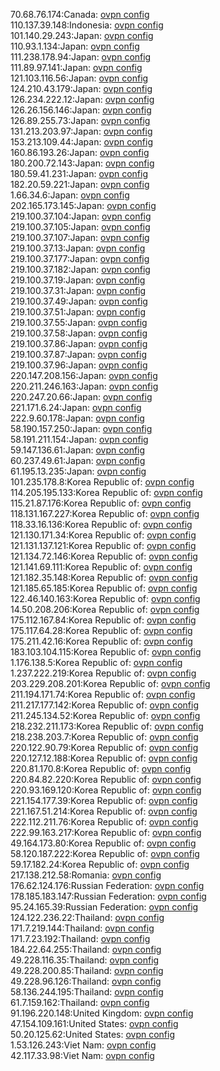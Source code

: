 70.68.76.174:Canada: [ovpn config](vpn/70_68_76_174.ovpn)  
110.137.39.148:Indonesia: [ovpn config](vpn/110_137_39_148.ovpn)  
101.140.29.243:Japan: [ovpn config](vpn/101_140_29_243.ovpn)  
110.93.1.134:Japan: [ovpn config](vpn/110_93_1_134.ovpn)  
111.238.178.94:Japan: [ovpn config](vpn/111_238_178_94.ovpn)  
111.89.97.141:Japan: [ovpn config](vpn/111_89_97_141.ovpn)  
121.103.116.56:Japan: [ovpn config](vpn/121_103_116_56.ovpn)  
124.210.43.179:Japan: [ovpn config](vpn/124_210_43_179.ovpn)  
126.234.222.12:Japan: [ovpn config](vpn/126_234_222_12.ovpn)  
126.26.156.146:Japan: [ovpn config](vpn/126_26_156_146.ovpn)  
126.89.255.73:Japan: [ovpn config](vpn/126_89_255_73.ovpn)  
131.213.203.97:Japan: [ovpn config](vpn/131_213_203_97.ovpn)  
153.213.109.44:Japan: [ovpn config](vpn/153_213_109_44.ovpn)  
160.86.193.26:Japan: [ovpn config](vpn/160_86_193_26.ovpn)  
180.200.72.143:Japan: [ovpn config](vpn/180_200_72_143.ovpn)  
180.59.41.231:Japan: [ovpn config](vpn/180_59_41_231.ovpn)  
182.20.59.221:Japan: [ovpn config](vpn/182_20_59_221.ovpn)  
1.66.34.6:Japan: [ovpn config](vpn/1_66_34_6.ovpn)  
202.165.173.145:Japan: [ovpn config](vpn/202_165_173_145.ovpn)  
219.100.37.104:Japan: [ovpn config](vpn/219_100_37_104.ovpn)  
219.100.37.105:Japan: [ovpn config](vpn/219_100_37_105.ovpn)  
219.100.37.107:Japan: [ovpn config](vpn/219_100_37_107.ovpn)  
219.100.37.13:Japan: [ovpn config](vpn/219_100_37_13.ovpn)  
219.100.37.177:Japan: [ovpn config](vpn/219_100_37_177.ovpn)  
219.100.37.182:Japan: [ovpn config](vpn/219_100_37_182.ovpn)  
219.100.37.19:Japan: [ovpn config](vpn/219_100_37_19.ovpn)  
219.100.37.31:Japan: [ovpn config](vpn/219_100_37_31.ovpn)  
219.100.37.49:Japan: [ovpn config](vpn/219_100_37_49.ovpn)  
219.100.37.51:Japan: [ovpn config](vpn/219_100_37_51.ovpn)  
219.100.37.55:Japan: [ovpn config](vpn/219_100_37_55.ovpn)  
219.100.37.58:Japan: [ovpn config](vpn/219_100_37_58.ovpn)  
219.100.37.86:Japan: [ovpn config](vpn/219_100_37_86.ovpn)  
219.100.37.87:Japan: [ovpn config](vpn/219_100_37_87.ovpn)  
219.100.37.96:Japan: [ovpn config](vpn/219_100_37_96.ovpn)  
220.147.208.156:Japan: [ovpn config](vpn/220_147_208_156.ovpn)  
220.211.246.163:Japan: [ovpn config](vpn/220_211_246_163.ovpn)  
220.247.20.66:Japan: [ovpn config](vpn/220_247_20_66.ovpn)  
221.171.6.24:Japan: [ovpn config](vpn/221_171_6_24.ovpn)  
222.9.60.178:Japan: [ovpn config](vpn/222_9_60_178.ovpn)  
58.190.157.250:Japan: [ovpn config](vpn/58_190_157_250.ovpn)  
58.191.211.154:Japan: [ovpn config](vpn/58_191_211_154.ovpn)  
59.147.136.61:Japan: [ovpn config](vpn/59_147_136_61.ovpn)  
60.237.49.61:Japan: [ovpn config](vpn/60_237_49_61.ovpn)  
61.195.13.235:Japan: [ovpn config](vpn/61_195_13_235.ovpn)  
101.235.178.8:Korea Republic of: [ovpn config](vpn/101_235_178_8.ovpn)  
114.205.195.133:Korea Republic of: [ovpn config](vpn/114_205_195_133.ovpn)  
115.21.87.176:Korea Republic of: [ovpn config](vpn/115_21_87_176.ovpn)  
118.131.167.227:Korea Republic of: [ovpn config](vpn/118_131_167_227.ovpn)  
118.33.16.136:Korea Republic of: [ovpn config](vpn/118_33_16_136.ovpn)  
121.130.171.34:Korea Republic of: [ovpn config](vpn/121_130_171_34.ovpn)  
121.131.137.121:Korea Republic of: [ovpn config](vpn/121_131_137_121.ovpn)  
121.134.72.146:Korea Republic of: [ovpn config](vpn/121_134_72_146.ovpn)  
121.141.69.111:Korea Republic of: [ovpn config](vpn/121_141_69_111.ovpn)  
121.182.35.148:Korea Republic of: [ovpn config](vpn/121_182_35_148.ovpn)  
121.185.65.185:Korea Republic of: [ovpn config](vpn/121_185_65_185.ovpn)  
122.46.140.163:Korea Republic of: [ovpn config](vpn/122_46_140_163.ovpn)  
14.50.208.206:Korea Republic of: [ovpn config](vpn/14_50_208_206.ovpn)  
175.112.167.84:Korea Republic of: [ovpn config](vpn/175_112_167_84.ovpn)  
175.117.64.28:Korea Republic of: [ovpn config](vpn/175_117_64_28.ovpn)  
175.211.42.16:Korea Republic of: [ovpn config](vpn/175_211_42_16.ovpn)  
183.103.104.115:Korea Republic of: [ovpn config](vpn/183_103_104_115.ovpn)  
1.176.138.5:Korea Republic of: [ovpn config](vpn/1_176_138_5.ovpn)  
1.237.222.219:Korea Republic of: [ovpn config](vpn/1_237_222_219.ovpn)  
203.229.208.201:Korea Republic of: [ovpn config](vpn/203_229_208_201.ovpn)  
211.194.171.74:Korea Republic of: [ovpn config](vpn/211_194_171_74.ovpn)  
211.217.177.142:Korea Republic of: [ovpn config](vpn/211_217_177_142.ovpn)  
211.245.134.52:Korea Republic of: [ovpn config](vpn/211_245_134_52.ovpn)  
218.232.211.173:Korea Republic of: [ovpn config](vpn/218_232_211_173.ovpn)  
218.238.203.7:Korea Republic of: [ovpn config](vpn/218_238_203_7.ovpn)  
220.122.90.79:Korea Republic of: [ovpn config](vpn/220_122_90_79.ovpn)  
220.127.12.188:Korea Republic of: [ovpn config](vpn/220_127_12_188.ovpn)  
220.81.170.8:Korea Republic of: [ovpn config](vpn/220_81_170_8.ovpn)  
220.84.82.220:Korea Republic of: [ovpn config](vpn/220_84_82_220.ovpn)  
220.93.169.120:Korea Republic of: [ovpn config](vpn/220_93_169_120.ovpn)  
221.154.177.39:Korea Republic of: [ovpn config](vpn/221_154_177_39.ovpn)  
221.167.51.214:Korea Republic of: [ovpn config](vpn/221_167_51_214.ovpn)  
222.112.211.76:Korea Republic of: [ovpn config](vpn/222_112_211_76.ovpn)  
222.99.163.217:Korea Republic of: [ovpn config](vpn/222_99_163_217.ovpn)  
49.164.173.80:Korea Republic of: [ovpn config](vpn/49_164_173_80.ovpn)  
58.120.187.222:Korea Republic of: [ovpn config](vpn/58_120_187_222.ovpn)  
59.17.182.24:Korea Republic of: [ovpn config](vpn/59_17_182_24.ovpn)  
217.138.212.58:Romania: [ovpn config](vpn/217_138_212_58.ovpn)  
176.62.124.176:Russian Federation: [ovpn config](vpn/176_62_124_176.ovpn)  
178.185.183.147:Russian Federation: [ovpn config](vpn/178_185_183_147.ovpn)  
95.24.165.39:Russian Federation: [ovpn config](vpn/95_24_165_39.ovpn)  
124.122.236.22:Thailand: [ovpn config](vpn/124_122_236_22.ovpn)  
171.7.219.144:Thailand: [ovpn config](vpn/171_7_219_144.ovpn)  
171.7.23.192:Thailand: [ovpn config](vpn/171_7_23_192.ovpn)  
184.22.64.255:Thailand: [ovpn config](vpn/184_22_64_255.ovpn)  
49.228.116.35:Thailand: [ovpn config](vpn/49_228_116_35.ovpn)  
49.228.200.85:Thailand: [ovpn config](vpn/49_228_200_85.ovpn)  
49.228.96.126:Thailand: [ovpn config](vpn/49_228_96_126.ovpn)  
58.136.244.195:Thailand: [ovpn config](vpn/58_136_244_195.ovpn)  
61.7.159.162:Thailand: [ovpn config](vpn/61_7_159_162.ovpn)  
91.196.220.148:United Kingdom: [ovpn config](vpn/91_196_220_148.ovpn)  
47.154.109.161:United States: [ovpn config](vpn/47_154_109_161.ovpn)  
50.20.125.62:United States: [ovpn config](vpn/50_20_125_62.ovpn)  
1.53.126.243:Viet Nam: [ovpn config](vpn/1_53_126_243.ovpn)  
42.117.33.98:Viet Nam: [ovpn config](vpn/42_117_33_98.ovpn)  
